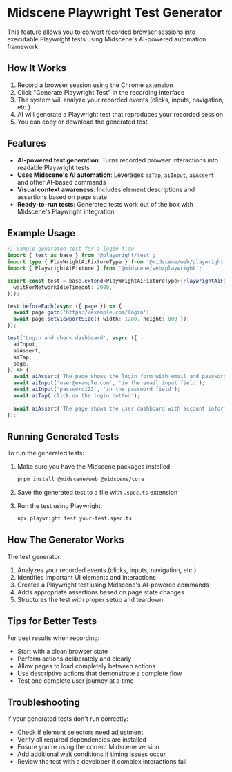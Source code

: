 # Midscene Playwright Test Generator

This feature allows you to convert recorded browser sessions into executable Playwright tests using Midscene's AI-powered automation framework.

## How It Works

1. Record a browser session using the Chrome extension
2. Click "Generate Playwright Test" in the recording interface
3. The system will analyze your recorded events (clicks, inputs, navigation, etc.)
4. AI will generate a Playwright test that reproduces your recorded session
5. You can copy or download the generated test

## Features

- **AI-powered test generation**: Turns recorded browser interactions into readable Playwright tests
- **Uses Midscene's AI automation**: Leverages `aiTap`, `aiInput`, `aiAssert` and other AI-based commands
- **Visual context awareness**: Includes element descriptions and assertions based on page state
- **Ready-to-run tests**: Generated tests work out of the box with Midscene's Playwright integration

## Example Usage

```typescript
// Sample generated test for a login flow
import { test as base } from '@playwright/test';
import type { PlayWrightAiFixtureType } from '@midscene/web/playwright';
import { PlaywrightAiFixture } from '@midscene/web/playwright';

export const test = base.extend<PlayWrightAiFixtureType>(PlaywrightAiFixture({
  waitForNetworkIdleTimeout: 2000,
}));

test.beforeEach(async ({ page }) => {
  await page.goto('https://example.com/login');
  await page.setViewportSize({ width: 1280, height: 800 });
});

test('Login and check dashboard', async ({
  aiInput,
  aiAssert,
  aiTap,
  page,
}) => {
  await aiAssert('The page shows the login form with email and password fields');
  await aiInput('user@example.com', 'in the email input field');
  await aiInput('password123', 'in the password field');
  await aiTap('click on the login button');
  
  await aiAssert('The page shows the user dashboard with account information');
});
```

## Running Generated Tests

To run the generated tests:

1. Make sure you have the Midscene packages installed:
   ```bash
   pnpm install @midscene/web @midscene/core
   ```

2. Save the generated test to a file with `.spec.ts` extension

3. Run the test using Playwright:
   ```bash
   npx playwright test your-test.spec.ts
   ```

## How The Generator Works

The test generator:

1. Analyzes your recorded events (clicks, inputs, navigation, etc.)
2. Identifies important UI elements and interactions
3. Creates a Playwright test using Midscene's AI-powered commands
4. Adds appropriate assertions based on page state changes
5. Structures the test with proper setup and teardown

## Tips for Better Tests

For best results when recording:

- Start with a clean browser state
- Perform actions deliberately and clearly
- Allow pages to load completely between actions
- Use descriptive actions that demonstrate a complete flow
- Test one complete user journey at a time

## Troubleshooting

If your generated tests don't run correctly:

- Check if element selectors need adjustment
- Verify all required dependencies are installed
- Ensure you're using the correct Midscene version
- Add additional wait conditions if timing issues occur
- Review the test with a developer if complex interactions fail